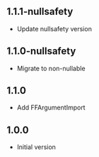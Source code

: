 ## 1.1.1-nullsafety

- Update nullsafety version
## 1.1.0-nullsafety

- Migrate to non-nullable

## 1.1.0

- Add FFArgumentImport

## 1.0.0

- Initial version
